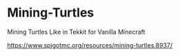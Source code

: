 # Mining-Turtles
Mining Turtles Like in Tekkit for Vanilla Minecraft

https://www.spigotmc.org/resources/mining-turtles.8937/
